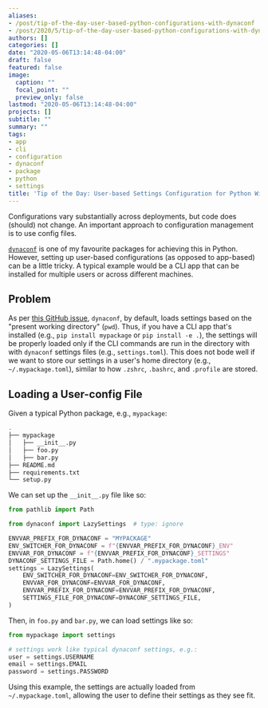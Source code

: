 ```yaml
---
aliases:
- /post/tip-of-the-day-user-based-python-configurations-with-dynaconf
- /post/2020/5/tip-of-the-day-user-based-python-configurations-with-dynaconf/
authors: []
categories: []
date: "2020-05-06T13:14:48-04:00"
draft: false
featured: false
image:
  caption: ""
  focal_point: ""
  preview_only: false
lastmod: "2020-05-06T13:14:48-04:00"
projects: []
subtitle: ""
summary: ""
tags:
- app
- cli
- configuration
- dynaconf
- package
- python
- settings
title: 'Tip of the Day: User-based Settings Configuration for Python With Dynaconf'
---
```


Configurations vary substantially across deployments, but code does (should) not change.
An important approach to configuration management is to use config files.

[`dynaconf`](https://github.com/rochacbruno/dynaconf) is one of my favourite packages for achieving this in Python.
However, setting up user-based configurations (as opposed to app-based) can be a little tricky.
A typical example would be a CLI app that can be installed for multiple users or across different machines.

## Problem

As per [this GitHub issue](https://github.com/rochacbruno/dynaconf/issues/74), `dynaconf`, by default, loads settings based on the "present working directory" (`pwd`).
Thus, if you have a CLI app that's installed (e.g., `pip install mypackage` or `pip install -e .`), the settings will be properly loaded only if the CLI commands are run in the directory with with `dynaconf` settings files (e.g., `settings.toml`).
This does not bode well if we want to store our settings in a user's home directory (e.g., `~/.mypackage.toml`), similar to how `.zshrc`, `.bashrc`, and `.profile` are stored.

## Loading a User-config File

Given a typical Python package, e.g., `mypackage`:

```bash
.
├── mypackage
│   ├── __init__.py
│   ├── foo.py
│   ├── bar.py
├── README.md
├── requirements.txt
└── setup.py
```

We can set up the `__init__.py` file like so:

```python
from pathlib import Path

from dynaconf import LazySettings  # type: ignore

ENVVAR_PREFIX_FOR_DYNACONF = "MYPACKAGE"
ENV_SWITCHER_FOR_DYNACONF = f"{ENVVAR_PREFIX_FOR_DYNACONF}_ENV"
ENVVAR_FOR_DYNACONF = f"{ENVVAR_PREFIX_FOR_DYNACONF}_SETTINGS"
DYNACONF_SETTINGS_FILE = Path.home() / ".mypackage.toml"
settings = LazySettings(
    ENV_SWITCHER_FOR_DYNACONF=ENV_SWITCHER_FOR_DYNACONF,
    ENVVAR_FOR_DYNACONF=ENVVAR_FOR_DYNACONF,
    ENVVAR_PREFIX_FOR_DYNACONF=ENVVAR_PREFIX_FOR_DYNACONF,
    SETTINGS_FILE_FOR_DYNACONF=DYNACONF_SETTINGS_FILE,
)
```

Then, in `foo.py` and `bar.py`, we can load settings like so:

```python
from mypackage import settings

# settings work like typical dynaconf settings, e.g.:
user = settings.USERNAME
email = settings.EMAIL
password = settings.PASSWORD
```

Using this example, the settings are actually loaded from `~/.mypackage.toml`, allowing the user to define their settings as they see fit.